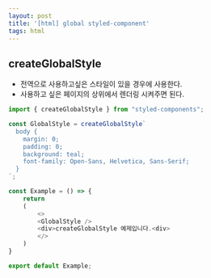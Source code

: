 ```yaml
---
layout: post
title: '[html] global styled-component'
tags: html
---
```


## createGlobalStyle

- 전역으로 사용하고싶은 스타일이 있을 경우에 사용한다.
- 사용하고 싶은 페이지의 상위에서 렌더링 시켜주면 된다.

```js
import { createGlobalStyle } from "styled-components";

const GlobalStyle = createGlobalStyle`
  body {
    margin: 0;
    padding: 0;
    background: teal;
    font-family: Open-Sans, Helvetica, Sans-Serif;
  }
`;

const Example = () => {
    return
    (
        <>
        <GlobalStyle />
        <div>createGlobalStyle 예제입니다.<div>
        </>
    )
}

export default Example;
```
